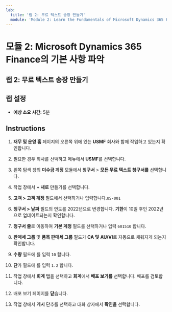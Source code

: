 ```yaml
---
lab:
  title: '랩 2: 무료 텍스트 송장 만들기'
  module: 'Module 2: Learn the Fundamentals of Microsoft Dynamics 365 Finance'
---
```


# 모듈 2: Microsoft Dynamics 365 Finance의 기본 사항 파악

## 랩 2: 무료 텍스트 송장 만들기

## 랩 설정

   - **예상 소요 시간:** 5분

## Instructions

1.  **재무 및 운영 홈** 페이지의 오른쪽 위에 있는 **USMF** 회사와 함께 작업하고 있는지 확인합니다. 

2.  필요한 경우 회사를 선택하고 메뉴에서 **USMF**를 선택합니다. 

3.  왼쪽 탐색 창의 **미수금 계정** 모듈에서 **청구서** > **모든 무료 텍스트 청구서를** 선택합니다. 

4.  작업 창에서 **+ 새로** 만들기를 선택합니다. 

5.  **고객 > 고객 계정** 필드에서 선택하거나 입력합니다.`US-001`

6.  **청구서 > 날짜** 필드의 연도를 2022년으로 변경합니다. **기한**이 10일 후인 2022년으로 업데이트되는지 확인합니다. 

7.  **청구서 줄**로 이동하여 **기본 계정** 필드를 선택하거나 입력 `601510` 합니다. 

8.  **판매세 그룹** 및 **품목 판매세 그룹** 필드가 **CA 및** **AU/VI**로 자동으로 채워지게 되는지 확인합니다. 

9.  **수량** 필드에 를 입력 `10` 합니다. 

10. **단**가 필드에 를 입력 `1.2` 합니다. 

11.  작업 창에서 **회계** 탭을 선택하고 **회계**에서 **배포 보기를** 선택합니다. 배포를 검토합니다. 

12. 배포 보기 페이지를 **닫**습니다. 

13. 작업 창에서 **게시** 단추를 선택하고 대화 상자에서 **확인을** 선택합니다. 

